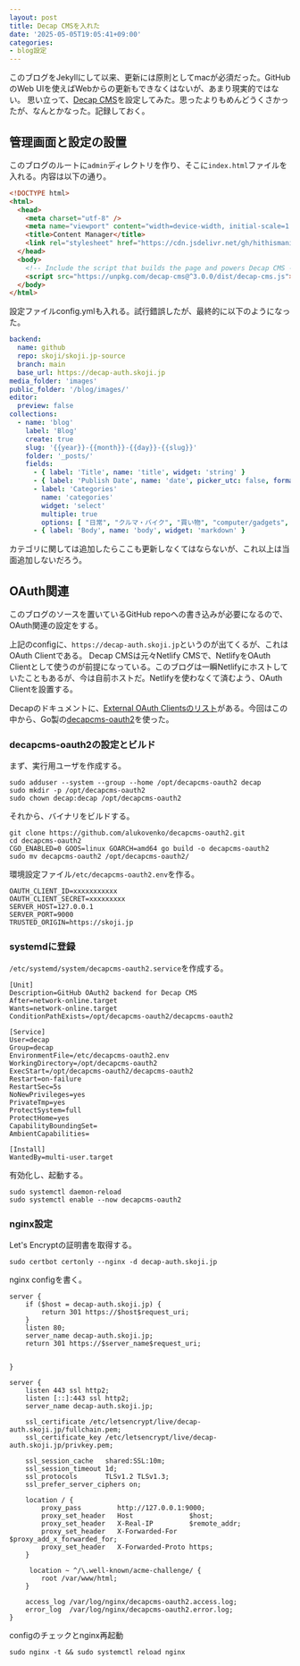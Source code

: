 ```yaml
---
layout: post
title: Decap CMSを入れた
date: '2025-05-05T19:05:41+09:00'
categories:
- blog設定
---
```


このブログをJekyllにして以来、更新には原則としてmacが必須だった。GitHubのWeb UIを使えばWebからの更新もできなくはないが、あまり現実的ではない。
思い立って、[Decap CMS](https://decapcms.org)を設定してみた。思ったよりもめんどうくさかったが、なんとかなった。記録しておく。

## 管理画面と設定の設置

このブログのルートに`admin`ディレクトリを作り、そこに`index.html`ファイルを入れる。内容は以下の通り。

```html
<!DOCTYPE html>
<html>
  <head>
    <meta charset="utf-8" />
    <meta name="viewport" content="width=device-width, initial-scale=1.0" />
    <title>Content Manager</title>
    <link rel="stylesheet" href="https://cdn.jsdelivr.net/gh/hithismani/responsive-decap@main/dist/responsive.css"> <!-- Unminfied -->    
  </head>
  <body>
    <!-- Include the script that builds the page and powers Decap CMS -->
    <script src="https://unpkg.com/decap-cms@^3.0.0/dist/decap-cms.js"></script>
  </body>
</html>
```

設定ファイルconfig.ymlも入れる。試行錯誤したが、最終的に以下のようになった。

```yaml
backend:
  name: github
  repo: skoji/skoji.jp-source
  branch: main
  base_url: https://decap-auth.skoji.jp
media_folder: 'images'
public_folder: '/blog/images/'
editor:
  preview: false
collections:
  - name: 'blog'
    label: 'Blog'
    create: true
    slug: '{{year}}-{{month}}-{{day}}-{{slug}}'
    folder: '_posts/'
    fields:
      - { label: 'Title', name: 'title', widget: 'string' }
      - { label: 'Publish Date', name: 'date', picker_utc: false, format: "YYYY-MM-DDTHH:mm:ssZ", widget: 'datetime' }
      - label: 'Categories'
        name: 'categories'
        widget: 'select'
        multiple: true
        options: [ "日常", "クルマ・バイク", "買い物", "computer/gadgets", "料理", "音楽",  "お酒", "本", "blog設定", "ソフトウェア", "ネタ", "写真", "映画", "このブログについて", "その他", ".NET Framework", "Ruby", "R", "ソフトウェア開発", "休むに似たり",  "Lua",  "atom",  "未分類",  "イベント",  "LowLevel",  "Factor",  "プログラミング言語",  "開発環境",  "Lisp系",  "電子書籍",  "gepub",  "電書",  "11日",  "webapp",  "目標",  "Rust",  "Mastodon",  "猫",  "ひとりアドベントカレンダー",  "英語の表現",  "個人事業主",  "font",  "日記",  "MikanOS",  "blender"]
      - { label: 'Body', name: 'body', widget: 'markdown' }
```

カテゴリに関しては追加したらここも更新しなくてはならないが、これ以上は当面追加しないだろう。

## OAuth関連

このブログのソースを置いているGitHub repoへの書き込みが必要になるので、OAuth関連の設定をする。

上記のconfigに、`https://decap-auth.skoji.jp`というのが出てくるが、これはOAuth Clientである。
Decap CMSは元々Netlify CMSで、NetlifyをOAuth Clientとして使うのが前提になっている。このブログは一瞬Netlifyにホストしていたこともあるが、今は自前ホストだ。Netlifyを使わなくて済むよう、OAuth Clientを設置する。

Decapのドキュメントに、[External OAuth Clientsのリスト](https://decapcms.org/docs/external-oauth-clients/)がある。今回はこの中から、Go製の[decapcms-oauth2](https://github.com/alukovenko/decapcms-oauth2)を使った。

### decapcms-oauth2の設定とビルド

まず、実行用ユーザを作成する。

```
sudo adduser --system --group --home /opt/decapcms-oauth2 decap
sudo mkdir -p /opt/decapcms-oauth2
sudo chown decap:decap /opt/decapcms-oauth2
```

それから、バイナリをビルドする。

```
git clone https://github.com/alukovenko/decapcms-oauth2.git
cd decapcms-oauth2
CGO_ENABLED=0 GOOS=linux GOARCH=amd64 go build -o decapcms-oauth2
sudo mv decapcms-oauth2 /opt/decapcms-oauth2/
```

環境設定ファイル`/etc/decapcms-oauth2.env`を作る。

```
OAUTH_CLIENT_ID=xxxxxxxxxxx
OAUTH_CLIENT_SECRET=xxxxxxxxx
SERVER_HOST=127.0.0.1
SERVER_PORT=9000
TRUSTED_ORIGIN=https://skoji.jp
```

### systemdに登録

`/etc/systemd/system/decapcms-oauth2.service`を作成する。

```
[Unit]
Description=GitHub OAuth2 backend for Decap CMS
After=network-online.target
Wants=network-online.target
ConditionPathExists=/opt/decapcms-oauth2/decapcms-oauth2

[Service]
User=decap
Group=decap
EnvironmentFile=/etc/decapcms-oauth2.env
WorkingDirectory=/opt/decapcms-oauth2
ExecStart=/opt/decapcms-oauth2/decapcms-oauth2
Restart=on-failure
RestartSec=5s
NoNewPrivileges=yes
PrivateTmp=yes
ProtectSystem=full
ProtectHome=yes
CapabilityBoundingSet=
AmbientCapabilities=

[Install]
WantedBy=multi-user.target
```

有効化し、起動する。

```
sudo systemctl daemon-reload
sudo systemctl enable --now decapcms-oauth2
```

### nginx設定

Let's Encryptの証明書を取得する。

```
sudo certbot certonly --nginx -d decap-auth.skoji.jp
```

nginx configを書く。

```
server {
    if ($host = decap-auth.skoji.jp) {
        return 301 https://$host$request_uri;
    }
    listen 80;
    server_name decap-auth.skoji.jp;
    return 301 https://$server_name$request_uri;


}

server {
    listen 443 ssl http2;
    listen [::]:443 ssl http2;
    server_name decap-auth.skoji.jp;

    ssl_certificate /etc/letsencrypt/live/decap-auth.skoji.jp/fullchain.pem;
    ssl_certificate_key /etc/letsencrypt/live/decap-auth.skoji.jp/privkey.pem;

    ssl_session_cache   shared:SSL:10m;
    ssl_session_timeout 1d;
    ssl_protocols       TLSv1.2 TLSv1.3;
    ssl_prefer_server_ciphers on;

    location / {
        proxy_pass         http://127.0.0.1:9000;
        proxy_set_header   Host              $host;
        proxy_set_header   X-Real-IP         $remote_addr;
        proxy_set_header   X-Forwarded-For   $proxy_add_x_forwarded_for;
        proxy_set_header   X-Forwarded-Proto https;
    }

     location ~ ^/\.well-known/acme-challenge/ {
        root /var/www/html;
    }

    access_log /var/log/nginx/decapcms-oauth2.access.log;
    error_log  /var/log/nginx/decapcms-oauth2.error.log;
}
```

configのチェックとnginx再起動

```
sudo nginx -t && sudo systemctl reload nginx
```
